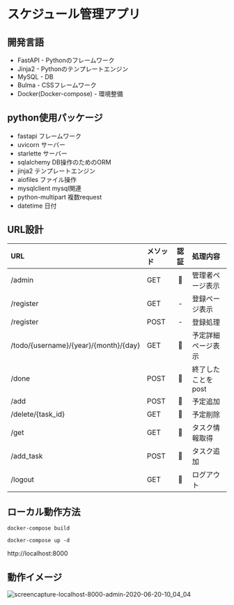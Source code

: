# スケジュール管理アプリ

## 開発言語

* FastAPI - Pythonのフレームワーク
* Jinja2 - Pythonのテンプレートエンジン
* MySQL - DB
* Bulma - CSSフレームワーク
* Docker(Docker-compose) - 環境整備

## python使用パッケージ
* fastapi フレームワーク
* uvicorn サーバー
* starlette サーバー
* sqlalchemy DB操作のためのORM
* jinja2 テンプレートエンジン
* aiofiles ファイル操作
* mysqlclient mysql関連
* python-multipart 複数request
* datetime 日付

## URL設計

|    URL    |    メソッド    |    認証    |    処理内容    |
|:------------------|:------------------|:------------------:|:-----------------|
|    /admin    |    GET   |    🔑    |    管理者ページ表示    |
|    /register    |    GET   |    -    |    登録ページ表示    |
|    /register    |    POST   |    -    |    登録処理    |
|    /todo/{username}/{year}/{month}/{day}    |    GET   |    🔑    |    予定詳細ページ表示    |
|    /done    |    POST   |    🔑    |    終了したことをpost    |
|    /add    |    POST   |    🔑    |    予定追加    |
|    /delete/{task_id}    |    GET   |    🔑    |    予定削除    |
|    /get    |    GET   |    🔑    |    タスク情報取得    |
|    /add_task    |    POST   |    🔑    |    タスク追加    |
|    /logout    |    GET   |    🔑    |    ログアウト    |



## ローカル動作方法

```
docker-compose build
```

```
docker-compose up -d
```

http://localhost:8000

## 動作イメージ
![screencapture-localhost-8000-admin-2020-06-20-10_04_04](https://user-images.githubusercontent.com/51960141/85187809-780f3300-b2dd-11ea-8457-64db00ddaf7a.png)
